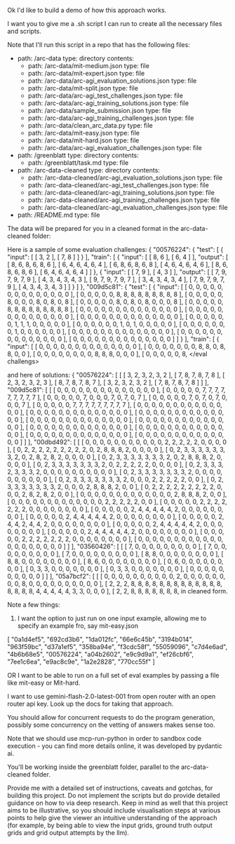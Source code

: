 Ok I'd like to build a demo of how this approach works.

I want you to give me a .sh script I can run to create all the necessary files and scripts.

Note that I'll run this script in a repo that has the following files:
<files>
  - path: /arc-data
    type: directory
    contents:
    - path: /arc-data/mit-medium.json
      type: file
    - path: /arc-data/mit-expert.json
      type: file
    - path: /arc-data/arc-agi_evaluation_solutions.json
      type: file
    - path: /arc-data/mit-split.json
      type: file
    - path: /arc-data/arc-agi_test_challenges.json
      type: file
    - path: /arc-data/arc-agi_training_solutions.json
      type: file
    - path: /arc-data/sample_submission.json
      type: file
    - path: /arc-data/arc-agi_training_challenges.json
      type: file
    - path: /arc-data/clean_arc_data.py
      type: file
    - path: /arc-data/mit-easy.json
      type: file
    - path: /arc-data/mit-hard.json
      type: file
    - path: /arc-data/arc-agi_evaluation_challenges.json
      type: file
  - path: /greenblatt
    type: directory
    contents:
    - path: /greenblatt/task.md
      type: file
  - path: /arc-data-cleaned
    type: directory
    contents:
    - path: /arc-data-cleaned/arc-agi_evaluation_solutions.json
      type: file
    - path: /arc-data-cleaned/arc-agi_test_challenges.json
      type: file
    - path: /arc-data-cleaned/arc-agi_training_solutions.json
      type: file
    - path: /arc-data-cleaned/arc-agi_training_challenges.json
      type: file
    - path: /arc-data-cleaned/arc-agi_evaluation_challenges.json
      type: file
  - path: /README.md
    type: file
</files>

The data will be prepared for you in a cleaned format in the arc-data-cleaned folder:

Here is a sample of some evaluation challenges:
<eval challengs>
{
  "00576224": {
    "test": [
      {
        "input": [
          [
            3,
            2
          ],
          [
            7,
            8
          ]
        ]
      }
    ],
    "train": [
      {
        "input": [
          [
            8,
            6
          ],
          [
            6,
            4
          ]
        ],
        "output": [
          [
            8,
            6,
            8,
            6,
            8,
            6
          ],
          [
            6,
            4,
            6,
            4,
            6,
            4
          ],
          [
            6,
            8,
            6,
            8,
            6,
            8
          ],
          [
            4,
            6,
            4,
            6,
            4,
            6
          ],
          [
            8,
            6,
            8,
            6,
            8,
            6
          ],
          [
            6,
            4,
            6,
            4,
            6,
            4
          ]
        ]
      },
      {
        "input": [
          [
            7,
            9
          ],
          [
            4,
            3
          ]
        ],
        "output": [
          [
            7,
            9,
            7,
            9,
            7,
            9
          ],
          [
            4,
            3,
            4,
            3,
            4,
            3
          ],
          [
            9,
            7,
            9,
            7,
            9,
            7
          ],
          [
            3,
            4,
            3,
            4,
            3,
            4
          ],
          [
            7,
            9,
            7,
            9,
            7,
            9
          ],
          [
            4,
            3,
            4,
            3,
            4,
            3
          ]
        ]
      }
    ]
  },
  "009d5c81": {
    "test": [
      {
        "input": [
          [
            0,
            0,
            0,
            0,
            0,
            0,
            0,
            0,
            0,
            0,
            0,
            0,
            0,
            0
          ],
          [
            0,
            0,
            0,
            0,
            0,
            8,
            8,
            8,
            8,
            8,
            8,
            8,
            8,
            8
          ],
          [
            0,
            0,
            0,
            0,
            0,
            8,
            0,
            0,
            0,
            8,
            0,
            8,
            0,
            8
          ],
          [
            0,
            0,
            0,
            0,
            0,
            8,
            0,
            8,
            0,
            8,
            0,
            0,
            0,
            8
          ],
          [
            0,
            0,
            0,
            0,
            0,
            8,
            8,
            8,
            8,
            8,
            8,
            8,
            8,
            8
          ],
          [
            0,
            0,
            0,
            0,
            0,
            0,
            0,
            0,
            0,
            0,
            0,
            0,
            0,
            0
          ],
          [
            0,
            0,
            0,
            0,
            0,
            0,
            0,
            0,
            0,
            0,
            0,
            0,
            0,
            0
          ],
          [
            0,
            0,
            0,
            0,
            0,
            0,
            0,
            0,
            0,
            0,
            0,
            0,
            0,
            0
          ],
          [
            0,
            0,
            0,
            0,
            0,
            0,
            1,
            1,
            1,
            0,
            0,
            0,
            0,
            0
          ],
          [
            0,
            0,
            0,
            0,
            0,
            0,
            1,
            0,
            1,
            0,
            0,
            0,
            0,
            0
          ],
          [
            0,
            0,
            0,
            0,
            0,
            0,
            0,
            1,
            0,
            0,
            0,
            0,
            0,
            0
          ],
          [
            0,
            0,
            0,
            0,
            0,
            0,
            0,
            0,
            0,
            0,
            0,
            0,
            0,
            0
          ],
          [
            0,
            0,
            0,
            0,
            0,
            0,
            0,
            0,
            0,
            0,
            0,
            0,
            0,
            0
          ],
          [
            0,
            0,
            0,
            0,
            0,
            0,
            0,
            0,
            0,
            0,
            0,
            0,
            0,
            0
          ]
        ]
      }
    ],
    "train": [
      {
        "input": [
          [
            0,
            0,
            0,
            0,
            0,
            0,
            0,
            0,
            0,
            0,
            0,
            0,
            0,
            0
          ],
          [
            0,
            0,
            0,
            0,
            0,
            0,
            0,
            8,
            8,
            0,
            8,
            8,
            0,
            0
          ],
          [
            0,
            0,
            0,
            0,
            0,
            0,
            0,
            0,
            8,
            8,
            8,
            0,
            0,
            0
          ],
          [
            0,
            0,
            0,
            0,
            0,
            8,
</eval challengs>

and here of solutions:
<solutions>
{
  "00576224": [
    [
      [
        3,
        2,
        3,
        2,
        3,
        2
      ],
      [
        7,
        8,
        7,
        8,
        7,
        8
      ],
      [
        2,
        3,
        2,
        3,
        2,
        3
      ],
      [
        8,
        7,
        8,
        7,
        8,
        7
      ],
      [
        3,
        2,
        3,
        2,
        3,
        2
      ],
      [
        7,
        8,
        7,
        8,
        7,
        8
      ]
    ]
  ],
  "009d5c81": [
    [
      [
        0,
        0,
        0,
        0,
        0,
        0,
        0,
        0,
        0,
        0,
        0,
        0,
        0,
        0
      ],
      [
        0,
        0,
        0,
        0,
        0,
        7,
        7,
        7,
        7,
        7,
        7,
        7,
        7,
        7
      ],
      [
        0,
        0,
        0,
        0,
        0,
        7,
        0,
        0,
        0,
        7,
        0,
        7,
        0,
        7
      ],
      [
        0,
        0,
        0,
        0,
        0,
        7,
        0,
        7,
        0,
        7,
        0,
        0,
        0,
        7
      ],
      [
        0,
        0,
        0,
        0,
        0,
        7,
        7,
        7,
        7,
        7,
        7,
        7,
        7,
        7
      ],
      [
        0,
        0,
        0,
        0,
        0,
        0,
        0,
        0,
        0,
        0,
        0,
        0,
        0,
        0
      ],
      [
        0,
        0,
        0,
        0,
        0,
        0,
        0,
        0,
        0,
        0,
        0,
        0,
        0,
        0
      ],
      [
        0,
        0,
        0,
        0,
        0,
        0,
        0,
        0,
        0,
        0,
        0,
        0,
        0,
        0
      ],
      [
        0,
        0,
        0,
        0,
        0,
        0,
        0,
        0,
        0,
        0,
        0,
        0,
        0,
        0
      ],
      [
        0,
        0,
        0,
        0,
        0,
        0,
        0,
        0,
        0,
        0,
        0,
        0,
        0,
        0
      ],
      [
        0,
        0,
        0,
        0,
        0,
        0,
        0,
        0,
        0,
        0,
        0,
        0,
        0,
        0
      ],
      [
        0,
        0,
        0,
        0,
        0,
        0,
        0,
        0,
        0,
        0,
        0,
        0,
        0,
        0
      ],
      [
        0,
        0,
        0,
        0,
        0,
        0,
        0,
        0,
        0,
        0,
        0,
        0,
        0,
        0
      ],
      [
        0,
        0,
        0,
        0,
        0,
        0,
        0,
        0,
        0,
        0,
        0,
        0,
        0,
        0
      ]
    ]
  ],
  "00dbd492": [
    [
      [
        0,
        0,
        0,
        0,
        0,
        0,
        0,
        0,
        0,
        0,
        0,
        2,
        2,
        2,
        2,
        2,
        0,
        0,
        0,
        0
      ],
      [
        0,
        2,
        2,
        2,
        2,
        2,
        2,
        2,
        2,
        2,
        0,
        2,
        8,
        8,
        8,
        2,
        0,
        0,
        0,
        0
      ],
      [
        0,
        2,
        3,
        3,
        3,
        3,
        3,
        3,
        3,
        2,
        0,
        2,
        8,
        2,
        8,
        2,
        0,
        0,
        0,
        0
      ],
      [
        0,
        2,
        3,
        3,
        3,
        3,
        3,
        3,
        3,
        2,
        0,
        2,
        8,
        8,
        8,
        2,
        0,
        0,
        0,
        0
      ],
      [
        0,
        2,
        3,
        3,
        3,
        3,
        3,
        3,
        3,
        2,
        0,
        2,
        2,
        2,
        2,
        2,
        0,
        0,
        0,
        0
      ],
      [
        0,
        2,
        3,
        3,
        3,
        2,
        3,
        3,
        3,
        2,
        0,
        0,
        0,
        0,
        0,
        0,
        0,
        0,
        0,
        0
      ],
      [
        0,
        2,
        3,
        3,
        3,
        3,
        3,
        3,
        3,
        2,
        0,
        0,
        0,
        0,
        0,
        0,
        0,
        0,
        0,
        0
      ],
      [
        0,
        2,
        3,
        3,
        3,
        3,
        3,
        3,
        3,
        2,
        0,
        0,
        0,
        2,
        2,
        2,
        2,
        2,
        0,
        0
      ],
      [
        0,
        2,
        3,
        3,
        3,
        3,
        3,
        3,
        3,
        2,
        0,
        0,
        0,
        2,
        8,
        8,
        8,
        2,
        0,
        0
      ],
      [
        0,
        2,
        2,
        2,
        2,
        2,
        2,
        2,
        2,
        2,
        0,
        0,
        0,
        2,
        8,
        2,
        8,
        2,
        0,
        0
      ],
      [
        0,
        0,
        0,
        0,
        0,
        0,
        0,
        0,
        0,
        0,
        0,
        0,
        0,
        2,
        8,
        8,
        8,
        2,
        0,
        0
      ],
      [
        0,
        0,
        0,
        0,
        0,
        0,
        0,
        0,
        0,
        0,
        0,
        0,
        0,
        2,
        2,
        2,
        2,
        2,
        0,
        0
      ],
      [
        0,
        0,
        0,
        0,
        0,
        2,
        2,
        2,
        2,
        2,
        2,
        2,
        0,
        0,
        0,
        0,
        0,
        0,
        0,
        0
      ],
      [
        0,
        0,
        0,
        0,
        0,
        2,
        4,
        4,
        4,
        4,
        4,
        2,
        0,
        0,
        0,
        0,
        0,
        0,
        0,
        0
      ],
      [
        0,
        0,
        0,
        0,
        0,
        2,
        4,
        4,
        4,
        4,
        4,
        2,
        0,
        0,
        0,
        0,
        0,
        0,
        0,
        0
      ],
      [
        0,
        0,
        0,
        0,
        0,
        2,
        4,
        4,
        2,
        4,
        4,
        2,
        0,
        0,
        0,
        0,
        0,
        0,
        0,
        0
      ],
      [
        0,
        0,
        0,
        0,
        0,
        2,
        4,
        4,
        4,
        4,
        4,
        2,
        0,
        0,
        0,
        0,
        0,
        0,
        0,
        0
      ],
      [
        0,
        0,
        0,
        0,
        0,
        2,
        4,
        4,
        4,
        4,
        4,
        2,
        0,
        0,
        0,
        0,
        0,
        0,
        0,
        0
      ],
      [
        0,
        0,
        0,
        0,
        0,
        2,
        2,
        2,
        2,
        2,
        2,
        2,
        0,
        0,
        0,
        0,
        0,
        0,
        0,
        0
      ],
      [
        0,
        0,
        0,
        0,
        0,
        0,
        0,
        0,
        0,
        0,
        0,
        0,
        0,
        0,
        0,
        0,
        0,
        0,
        0,
        0
      ]
    ]
  ],
  "03560426": [
    [
      [
        7,
        0,
        0,
        0,
        0,
        0,
        0,
        0,
        0,
        0
      ],
      [
        7,
        0,
        0,
        0,
        0,
        0,
        0,
        0,
        0,
        0
      ],
      [
        7,
        0,
        0,
        0,
        0,
        0,
        0,
        0,
        0,
        0
      ],
      [
        8,
        8,
        0,
        0,
        0,
        0,
        0,
        0,
        0,
        0
      ],
      [
        8,
        8,
        0,
        0,
        0,
        0,
        0,
        0,
        0,
        0
      ],
      [
        8,
        6,
        0,
        0,
        0,
        0,
        0,
        0,
        0,
        0
      ],
      [
        0,
        6,
        0,
        0,
        0,
        0,
        0,
        0,
        0,
        0
      ],
      [
        0,
        3,
        3,
        0,
        0,
        0,
        0,
        0,
        0,
        0
      ],
      [
        0,
        3,
        3,
        0,
        0,
        0,
        0,
        0,
        0,
        0
      ],
      [
        0,
        0,
        0,
        0,
        0,
        0,
        0,
        0,
        0,
        0
      ]
    ]
  ],
  "05a7bcf2": [
    [
      [
        0,
        0,
        0,
        0,
        0,
        0,
        0,
        0,
        0,
        0,
        2,
        0,
        0,
        0,
        0,
        0,
        0,
        0,
        0,
        8,
        0,
        0,
        0,
        0,
        0,
        0,
        0,
        0,
        0,
        0
      ],
      [
        2,
        2,
        2,
        8,
        8,
        8,
        8,
        8,
        8,
        8,
        8,
        8,
        8,
        8,
        8,
        8,
        8,
        8,
        8,
        8,
        4,
        4,
        4,
        4,
        4,
        3,
        3,
        0,
        0,
        0
      ],
      [
        2,
        2,
        8,
        8,
        8,
        8,
        8,
        8,
        8,
</solutions>
in cleaned form.

Note a few things:
1. I want the option to just run on one input example, allowing me to specify an example fro, say mit-easy.json
<mit-easy>
[
    "0a1d4ef5",
    "692cd3b6",
    "1da012fc",
    "66e6c45b",
    "3194b014",
    "963f59bc",
    "d37a1ef5",
    "358ba94e",
    "f3cdc58f",
    "55059096",
    "c7d4e6ad",
    "4b6b68e5",
    "00576224",
    "a04b2602",
    "e9c9d9a1",
    "ef26cbf6",
    "7ee1c6ea",
    "e9ac8c9e",
    "1a2e2828",
    "770cc55f"
]
</mit-easy>

OR I want to be able to run on a full set of eval examples by passing a file like mit-easy or Mit-hard.

I want to use gemini-flash-2.0-latest-001 from open router with an open router api key. Look up the docs for taking that approach.

You should allow for concurrent requests to do the program generation, possibly some concurrency on the vetting of answers makes sense too.

Note that we should use mcp-run-python in order to sandbox code execution - you can find more details online, it was developed by pydantic ai.

You'll be working inside the greenblatt folder, parallel to the arc-data-cleaned folder.

Provide me with a detailed set of instructions, caveats and gotchas, for building this project. Do not implement the scripts but do provide detailed guidance on how to via deep research. Keep in mind as well that this project aims to be illustrative, so you should include visualisation steps at various points to help give the viewer an intuitive understanding of the approach (for example, by being able to view the input grids, ground truth output grids and grid output attempts by the llm).